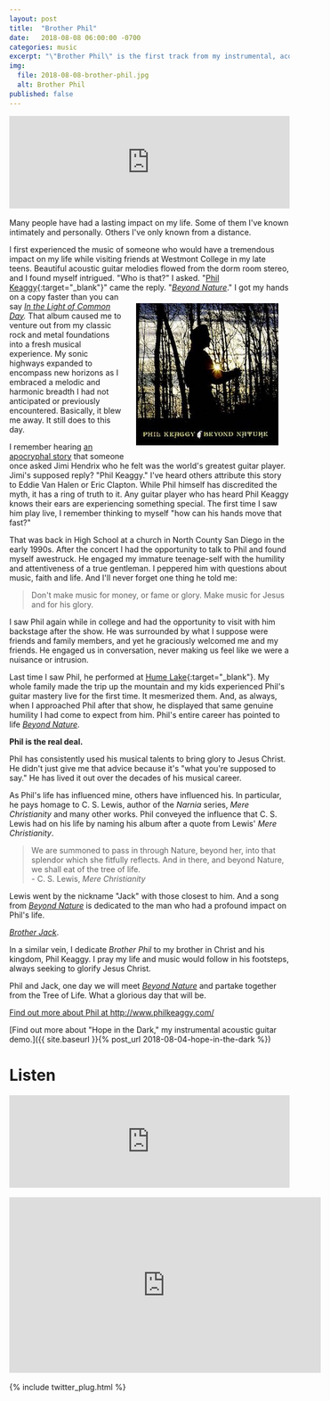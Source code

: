 ```yaml
---
layout: post
title:  "Brother Phil"
date:   2018-08-08 06:00:00 -0700
categories: music
excerpt: "\"Brother Phil\" is the first track from my instrumental, acoustic guitar demo, \"Hope in the Dark.\""
img:
  file: 2018-08-08-brother-phil.jpg
  alt: Brother Phil
published: false
---
```


<iframe width="100%" height="166" scrolling="no" frameborder="no" allow="autoplay" src="https://w.soundcloud.com/player/?url=https%3A//api.soundcloud.com/tracks/480817221&color=%23ff5500&auto_play=false&hide_related=false&show_comments=true&show_user=true&show_reposts=false&show_teaser=true"></iframe>

Many people have had a lasting impact on my life. Some of them I've known intimately and personally. Others I've only known from a distance. 

I first experienced the music of someone who would have a tremendous impact on my life while visiting friends at Westmont College in my late teens. Beautiful acoustic guitar melodies flowed from the dorm room stereo, and I found myself intrigued. "Who is that?" I asked. "[Phil Keaggy](http://www.philkeaggy.com){:target="_blank"}" came the reply. "<em><a href="http://www.philkeaggy.com/discography-1/#block-yui_3_17_2_3_1426278996607_297007" target="_blank">Beyond Nature</a></em>."
<a href="http://www.philkeaggy.com/discography-1/#block-yui_3_17_2_3_1426278996607_297007" target="blank">
  <img src="/assets/phil-keaggy-beyond-nature-cover.jpg" alt="Phil Keaggy, Beyond Nature" style="float: right;padding: 20px;"/>
</a>I got my hands on a copy faster than you can say <em><a href="https://www.youtube.com/watch?v=iSC5pK5CYOw" target="_blank">In the Light of Common Day</a>.</em> That album caused me to venture out from my classic rock and metal foundations into a fresh musical experience. My sonic highways expanded to encompass new horizons as I embraced a melodic and harmonic breadth I had not anticipated or previously encountered. Basically, it blew me away. It still does to this day.

I remember hearing <a href="https://en.wikipedia.org/wiki/Phil_Keaggy#Rumored_comments_by_Jimi_Hendrix_and_others" target="_blank">an apocryphal story</a> that someone once asked Jimi Hendrix who he felt was the world's greatest guitar player. Jimi's supposed reply? "Phil Keaggy." I've heard others attribute this story to Eddie Van Halen or Eric Clapton. While Phil himself has discredited the myth, it has a ring of truth to it. Any guitar player who has heard Phil Keaggy knows their ears are experiencing something special. The first time I saw him play live, I remember thinking to myself "how can his hands move that fast?"

That was back in High School at a church in North County San Diego in the early 1990s. After the concert I had the opportunity to talk to Phil and found myself awestruck. He engaged my immature teenage-self with the humility and attentiveness of a true gentleman. I peppered him with questions about music, faith and life. And I'll never forget one thing he told me:

> Don't make music for money, or fame or glory. Make music for Jesus and for his glory.

I saw Phil again while in college and had the opportunity to visit with him backstage after the show. He was surrounded by what I suppose were friends and family members, and yet he graciously welcomed me and my friends. He engaged us in conversation, never making us feel like we were a nuisance or intrusion.

Last time I saw Phil, he performed at [Hume Lake](http://hume.org){:target="_blank"}. My whole family made the trip up the mountain and my kids experienced Phil's guitar mastery live for the first time. It mesmerized them. And, as always, when I approached Phil after that show, he displayed that same genuine humility I had come to expect from him. Phil's entire career has pointed to life <em><a href="http://www.philkeaggy.com/discography-1/#block-yui_3_17_2_3_1426278996607_297007" target="_blank">Beyond Nature</a></em>. 

<b>Phil is the real deal.</b>

Phil has consistently used his musical talents to bring glory to Jesus Christ. He didn't just give me that advice because it's "what you're supposed to say." He has lived it out over the decades of his musical career.

As Phil's life has influenced mine, others have influenced his. In particular, he pays homage to C. S. Lewis, author of the *Narnia* series, *Mere Christianity* and many other works. Phil conveyed the influence that C. S. Lewis had on his life by naming his album after a quote from Lewis' *Mere Christianity*.

> We are summoned to pass in through Nature, beyond her, into that splendor which she fitfully reflects. And in there, and beyond Nature, we shall eat of the tree of life. <br /> - C. S. Lewis, *Mere Christianity*

Lewis went by the nickname "Jack" with those closest to him. And a song from <em><a href="http://www.philkeaggy.com/discography-1/#block-yui_3_17_2_3_1426278996607_297007" target="_blank">Beyond Nature</a></em> is dedicated to the man who had a profound impact on Phil's life. 

<em><a href="https://www.youtube.com/watch?v=onUXNqLR4Qc" target="_blank">Brother Jack</a></em>. 

In a similar vein, I dedicate *Brother Phil* to my brother in Christ and his kingdom, Phil Keaggy. I pray my life and music would follow in his footsteps, always seeking to glorify Jesus Christ. 

Phil and Jack, one day we will meet <em><a href="http://www.philkeaggy.com/discography-1/#block-yui_3_17_2_3_1426278996607_297007" target="_blank">Beyond Nature</a></em> and partake together from the Tree of Life. What a glorious day that will be.

<a href="http://www.philkeaggy.com/" target="_blank">Find out more about Phil at http://www.philkeaggy.com/</a>

[Find out more about "Hope in the Dark," my instrumental acoustic guitar demo.]({{ site.baseurl }}{% post_url 2018-08-04-hope-in-the-dark %})

# Listen

<p><iframe width="100%" height="166" scrolling="no" frameborder="no" allow="autoplay" src="https://w.soundcloud.com/player/?url=https%3A//api.soundcloud.com/tracks/480817221&color=%23ff5500&auto_play=false&hide_related=false&show_comments=true&show_user=true&show_reposts=false&show_teaser=true"></iframe></p>

<p style="text-align:center">
<iframe width="560" height="315" src="https://www.youtube-nocookie.com/embed/BPZ4qHBQEGI?rel=0&amp;showinfo=1" frameborder="0" allow="autoplay; encrypted-media" allowfullscreen></iframe>
</p>

{% include twitter_plug.html %}
